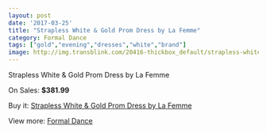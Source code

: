 ```yaml
---
layout: post
date: '2017-03-25'
title: "Strapless White & Gold Prom Dress by La Femme"
category: Formal Dance
tags: ["gold","evening","dresses","white","brand"]
image: http://img.transblink.com/20416-thickbox_default/strapless-white-gold-prom-dress-by-la-femme.jpg
---
```

Strapless White & Gold Prom Dress by La Femme

On Sales: **$381.99**
<a href="https://www.transblink.com/en/formal-dance/6445-strapless-white-gold-prom-dress-by-la-femme.html"><amp-img layout="responsive" width="600" height="600" src="//img.transblink.com/20416-thickbox_default/strapless-white-gold-prom-dress-by-la-femme.jpg" alt="Strapless White & Gold Prom Dress by La Femme 0" /></a>
<a href="https://www.transblink.com/en/formal-dance/6445-strapless-white-gold-prom-dress-by-la-femme.html"><amp-img layout="responsive" width="600" height="600" src="//img.transblink.com/20417-thickbox_default/strapless-white-gold-prom-dress-by-la-femme.jpg" alt="Strapless White & Gold Prom Dress by La Femme 1" /></a>

Buy it: [Strapless White & Gold Prom Dress by La Femme](https://www.transblink.com/en/formal-dance/6445-strapless-white-gold-prom-dress-by-la-femme.html "Strapless White & Gold Prom Dress by La Femme")

View more: [Formal Dance](https://www.transblink.com/en/6-formal-dance "Formal Dance")